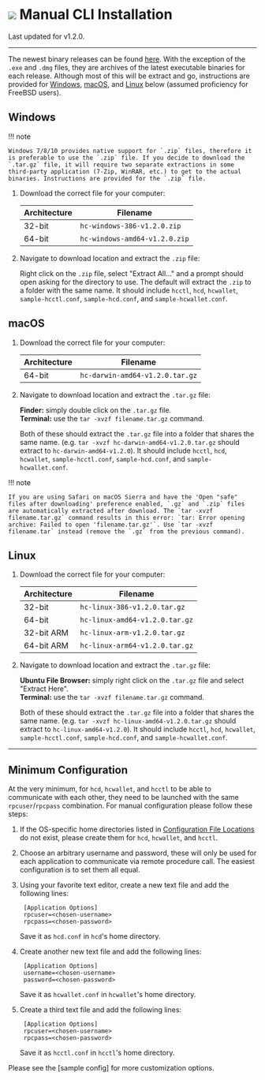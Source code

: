 # <img class="dcr-icon" src="/img/dcr-icons/Dcrtl.svg" /> Manual CLI Installation

Last updated for v1.2.0.

---

The newest binary releases can be found [here](https://github.com/HcashOrg). With the exception of the `.exe` and `.dmg` files, they are archives of the latest executable binaries for each release. Although most of this will be extract and go, instructions are provided for [Windows](#windows), [macOS](#macos), and [Linux](#linux) below (assumed proficiency for FreeBSD users).

## Windows

!!! note

	Windows 7/8/10 provides native support for `.zip` files, therefore it is preferable to use the `.zip` file. If you decide to download the `.tar.gz` file, it will require two separate extractions in some third-party application (7-Zip, WinRAR, etc.) to get to the actual binaries. Instructions are provided for the `.zip` file.

1. Download the correct file for your computer:

    | Architecture | Filename                          |
    | ------------ | ----------------------------------|
    | 32-bit       | `hc-windows-386-v1.2.0.zip`   |
    | 64-bit       | `hc-windows-amd64-v1.2.0.zip` |

2. Navigate to download location and extract the `.zip` file:

    Right click on the `.zip` file, select "Extract All..." and a prompt should open asking for the directory to use. The default will extract the `.zip` to a folder with the same name. It should include `hcctl`, `hcd`, `hcwallet`, `sample-hcctl.conf`, `sample-hcd.conf`, and `sample-hcwallet.conf`.

## macOS

1. Download the correct file for your computer:

    | Architecture | Filename                            |
    | ------------ | ----------------------------------- |
    | 64-bit       | `hc-darwin-amd64-v1.2.0.tar.gz` |

2. Navigate to download location and extract the `.tar.gz` file:

    **Finder:** simply double click on the `.tar.gz` file.  
    **Terminal:** use the `tar -xvzf filename.tar.gz` command.

    Both of these should extract the `.tar.gz` file into a folder that shares the same name. (e.g. `tar -xvzf hc-darwin-amd64-v1.2.0.tar.gz` should extract to `hc-darwin-amd64-v1.2.0`). It should include `hcctl`, `hcd`, `hcwallet`, `sample-hcctl.conf`, `sample-hcd.conf`, and `sample-hcwallet.conf`.

!!! note

    If you are using Safari on macOS Sierra and have the 'Open "safe" files after downloading' preference enabled, `.gz` and `.zip` files are automatically extracted after download. The `tar -xvzf filename.tar.gz` command results in this error: `tar: Error opening archive: Failed to open 'filename.tar.gz'`. Use `tar -xvzf filename.tar` instead (remove the `.gz` from the previous command).

## Linux

1. Download the correct file for your computer:

    | Architecture | Filename                           |
    | ------------ | ---------------------------------- |
    | 32-bit       | `hc-linux-386-v1.2.0.tar.gz`   |
    | 64-bit       | `hc-linux-amd64-v1.2.0.tar.gz` |
    | 32-bit ARM   | `hc-linux-arm-v1.2.0.tar.gz`   |
    | 64-bit ARM   | `hc-linux-arm64-v1.2.0.tar.gz` |

2. Navigate to download location and extract the `.tar.gz` file:

    **Ubuntu File Browser:** simply right click on the `.tar.gz` file and select "Extract Here".  
    **Terminal:** use the `tar -xvzf filename.tar.gz` command.

    Both of these should extract the `.tar.gz` file into a folder that shares the same name. (e.g. `tar -xvzf hc-linux-amd64-v1.2.0.tar.gz` should extract to `hc-linux-amd64-v1.2.0`). It should include `hcctl`, `hcd`, `hcwallet`, `sample-hcctl.conf`, `sample-hcd.conf`, and `sample-hcwallet.conf`.

---

## Minimum Configuration

At the very minimum, for `hcd`, `hcwallet`, and `hcctl` to be able to communicate with each other, they need to be launched with the same `rpcuser`/`rpcpass` combination. For manual configuration please follow these steps:

1. If the OS-specific home directories listed in [Configuration File Locations](/getting-started/startup-basics#configuration-file-locations) do not exist, please create them for `hcd`, `hcwallet`, and `hcctl`.

2. Choose an arbitrary username and password, these will only be used for each application to communicate via remote procedure call. The easiest configuration is to set them all equal.

3. Using your favorite text editor, create a new text file and add the following lines:

        [Application Options]
        rpcuser=<chosen-username>
        rpcpass=<chosen-password>

    Save it as `hcd.conf` in `hcd`'s home directory.

4. Create another new text file and add the following lines:

        [Application Options]
        username=<chosen-username>
        password=<chosen-password>

    Save it as `hcwallet.conf` in `hcwallet`'s home directory.

5. Create a third text file and add the following lines:

        [Application Options]
        rpcuser=<chosen-username>
        rpcpass=<chosen-password>

    Save it as `hcctl.conf` in `hcctl`'s home directory.

Please see the [sample config] for more customization options.